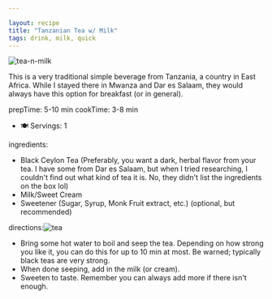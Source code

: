 ```yaml
---

layout: recipe
title: "Tanzanian Tea w/ Milk"
tags: drink, milk, quick
---
```


![tea-n-milk](/recipes/pix/tanzania-tea-with-milk-01.webp)

This is a very traditional simple beverage from Tanzania, a country in East Africa. While I stayed there in Mwanza and Dar es Salaam, they
would always have this option for breakfast (or in general).

prepTime: 5-10 min
cookTime: 3-8 min
- 🍽️ Servings: 1

ingredients:
- Black Ceylon Tea (Preferably, you want a dark, herbal flavor from your tea. I have some from Dar es Salaam, but when I tried researching, I couldn't find out what kind of tea it is. No, they didn't list the ingredients on the box lol)
- Milk/Sweet Cream
- Sweetener (Sugar, Syrup, Monk Fruit extract, etc.) (optional, but recommended)

directions:![tea](/recipes/pix/tanzania-tea-with-milk-02.webp)

- Bring some hot water to boil and seep the tea. Depending on how strong you like it, you can do this for up to 10 min at most. Be warned; typically black teas are very strong.
- When done seeping, add in the milk (or cream).
- Sweeten to taste. Remember you can always add more if there isn't enough.

